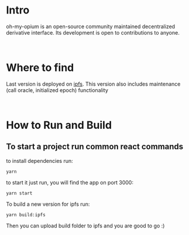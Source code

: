 # Intro
oh-my-opium is an open-source community maintained decentralized derivative interface. Its development is open to contributions to anyone. 

<br>

# Where to find
Last version is deployed on [ipfs](https://cloudflare-ipfs.com/ipfs/QmcK92xMCz5DqvFyU5fCjkdcGaK9zq9xZnmLEVuJ95dXox/).
This version also includes maintenance (call oracle, initialized epoch) functionality

<br>


# How to Run and Build
## To start a project run common react commands
to install dependencies run:
```
yarn
``` 

to start it just run, you will find the app on port 3000:

```
yarn start
``` 

To build a new version for ipfs run:
```
yarn build:ipfs
```

 Then you can upload build folder to ipfs and you are good to go :)
